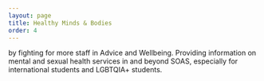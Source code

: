 ```yaml
---
layout: page
title: Healthy Minds & Bodies
order: 4
---
```

by fighting for more staff in Advice and Wellbeing. Providing information on mental and sexual health services in and beyond SOAS, especially for international students and LGBTQIA+ students.
